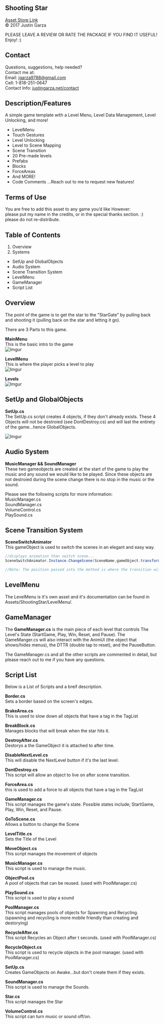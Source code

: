 Shooting Star
-------------------------------------
[Asset Store Link](http://u3d.as/o0e)  
© 2017 Justin Garza

PLEASE LEAVE A REVIEW OR RATE THE PACKAGE IF YOU FIND IT USEFUL!
Enjoy! :)

Contact  
-------------------------------------
Questions, suggestions, help needed?  
Contact me at:  
Email: jgarza9788@gmail.com  
Cell: 1-818-251-0647  
Contact Info: [justingarza.net/contact](http://justingarza.net/contact/)
  
Description/Features
-------------------------------------
A simple game template with a Level Menu, Level Data Management, Level Unlocking, and more!

* LevelMenu
 * Touch Gestures
 * Level Unlocking
 * Level to Scene Mapping
* Scene Transition  
* 20 Pre-made levels
* Prefabs 
 * Blocks
 * ForceAreas
 * And MORE!
* Code Comments
…Reach out to me to request new features!



Terms of Use
-------------------------------------
You are free to add this asset to any game you’d like
However:  
please put my name in the credits, or in the special thanks section. :)  
please do not re-distribute.  

Table of Contents 
-------------------------------------
1. Overview
2. Systems
 * SetUp and GlobalObjects
 * Audio System
 * Scene Transition System 	
 * LevelMenu 
 * GameManager 
 * Script List


  
Overview
-------------------------------------
The point of the game is to get the star to the "StarGate" by pulling back and shooting it (pulling back on the star and letting it go).

There are 3 Parts to this game.  

**MainMenu**  
This is the basic intro to the game  
![Imgur](http://i.imgur.com/qt2utfwl.png)

**LevelMenu**  
This is where the player picks a level to play  
![Imgur](http://i.imgur.com/LP6B5yAl.png)

**Levels**  
![Imgur](http://i.imgur.com/BBZb9gel.png)

SetUp and GlobalObjects 
-------------------------------------
**SetUp.cs**  
The SetUp.cs script creates 4 objects, if they don't already exists. These 4 Objects will not be destroied (see DontDestroy.cs) and will last the entirety of the game...hence GlobalObjects.

![Imgur](http://i.imgur.com/wja56o3l.png)


Audio System
-------------------------------------
**MusicManager && SoundManager**  
These two gameobjects are created at the start of the game to play the music and any sound we would like to be played. Since these objects are not destroied during the scene change there is no stop in the music or the sound.

Please see the following scripts for more information:  
MusicManager.cs  
SoundManager.cs  
VolumeControl.cs  
PlaySound.cs  


Scene Transition System 
-------------------------------------
**SceneSwitchAnimator**  
This gameObject is used to switch the scenes in an elegant and easy way. 

 
~~~cs
//displays animation than switch scene...
SceneSwitchAnimator.Instance.ChangeScene(SceneName,gameObject.transform.position);

//Note: The position passed into the method is where the transition will start. 
~~~



LevelMenu 
-------------------------------------
The LevelMenu is it's own asset and it's documentation can be found in Assets/ShootingStar/LevelMenu/. 



GameManager
-------------------------------------
The **GameManager.cs** is the main piece of each level that controls The Level's State (StartGame, Play, Win, Reset, and Pause). The GameManger.cs will also interact with the AnimUI (the object that shows/hides menus), the DTTR (double tap to reset), and the PauseButton. 

The GameManager.cs and all the other scripts are commented in detail, but please reach out to me if you have any questions.



Script List
-------------------------------------
Below is a List of Scripts and a breif description.


**Border.cs**  
Sets a border based on the screen's edges.  

**BrakeArea.cs**  
This is used to slow down all objects that have a tag in the TagList

**BreakBlock.cs**  
Manages blocks that will break when the star hits it.  

**DestroyAfter.cs**  
Destorys a the GameObject it is attached to after time.  

**DisableNextLevel.cs**  
This will disable the NextLevel button if it's the last level.

**DontDestroy.cs**  
This script will allow an object to live on after scene transition.

**ForceArea.cs**  
this is used to add a force to all objects that have a tag in the TagList

**GameManager.cs**  
This script manages the game's state.
Possible states include; StartGame, Play, Win, Reset, and Pause.

**GoToScene.cs**  
Allows a button to change the Scene

**LevelTitle.cs**  
Sets the Title of the Level

**MoveObject.cs**  
This script manages the movement of objects

**MusicManager.cs**  
This script is used to manage the music.

**ObjectPool.cs**  
A pool of objects that can be reused. (used with PoolManager.cs)

**PlaySound.cs**  
This script is used to play a sound

**PoolManager.cs**  
This script manages pools of objects for Spawning and Recycling.
(spawning and recycling is more mobile friendly than creating and destorying)

**RecycleAfter.cs**  
This script Recycles an Object after t seconds. (used with PoolManager.cs)

**RecycleObject.cs**  
This script is used to recycle objects in the pool manager. (used with PoolManager.cs)

**SetUp.cs**  
Creates GameObjects on Awake...but don't create them if they exists.

**SoundManager.cs**  
This script is used to manage the Sounds.

**Star.cs**  
This script manages the Star

**VolumeControl.cs**  
This script can turn music or sound off/on.





